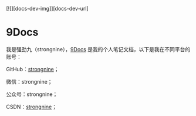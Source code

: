 [![][docs-dev-img]][docs-dev-url]

# 9Docs

我是强劲九（strongnine），[9Docs](https://strongnine.github.io/9Docs/dev/) 是我的个人笔记文档，以下是我在不同平台的账号：

GitHub：[strongnine](https://github.com/strongnine)；

微信：strongnine；

公众号：strongnine；

CSDN：[strongnine](https://blog.csdn.net/weixin_39679367?spm=1001.2101.3001.5343)；



